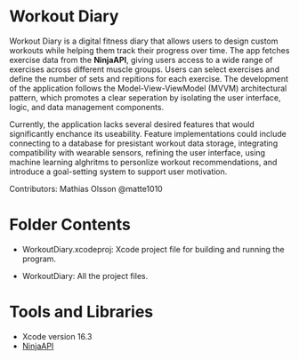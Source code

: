 # Workout Diary
Workout Diary is a digital fitness diary that allows users to design custom workouts while helping them track their progress over time. The app fetches exercise data from the **NinjaAPI**, giving users access to a wide range of exercises across different muscle groups. Users can select exercises and define the number of sets and repitions for each exercise. The development of the application follows the Model-View-ViewModel (MVVM) architectural pattern, which promotes a clear seperation by isolating the user interface, logic, and data management components. 

Currently, the application lacks several desired features that would significantly enchance its useability. Feature implementations could include connecting to a database for presistant workout data storage, integrating compatibility with wearable sensors, refining the user interface, using machine learning alghritms to personlize workout recommendations, and introduce a goal-setting system to support user motivation. 

Contributors: Mathias Olsson @matte1010

# Folder Contents
- WorkoutDiary.xcodeproj: Xcode project file for building and running the program.
  
- WorkoutDiary: All the project files.

# Tools and Libraries 
- Xcode version 16.3
- [NinjaAPI](https://www.api-ninjas.com/api/exercises)
